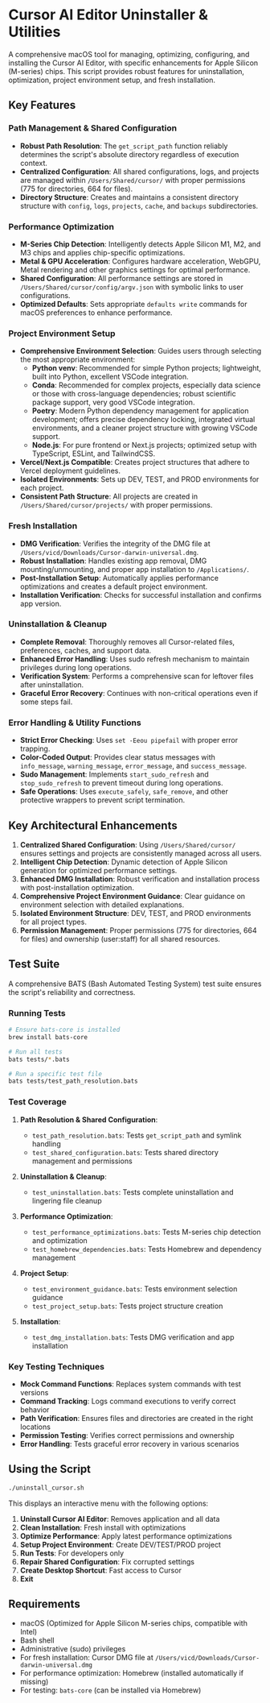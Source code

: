# Cursor AI Editor Uninstaller & Utilities

A comprehensive macOS tool for managing, optimizing, configuring, and installing the Cursor AI Editor, with specific enhancements for Apple Silicon (M-series) chips. This script provides robust features for uninstallation, optimization, project environment setup, and fresh installation.

## Key Features

### Path Management & Shared Configuration

- **Robust Path Resolution**: The `get_script_path` function reliably determines the script's absolute directory regardless of execution context.
- **Centralized Configuration**: All shared configurations, logs, and projects are managed within `/Users/Shared/cursor/` with proper permissions (775 for directories, 664 for files).
- **Directory Structure**: Creates and maintains a consistent directory structure with `config`, `logs`, `projects`, `cache`, and `backups` subdirectories.

### Performance Optimization

- **M-Series Chip Detection**: Intelligently detects Apple Silicon M1, M2, and M3 chips and applies chip-specific optimizations.
- **Metal & GPU Acceleration**: Configures hardware acceleration, WebGPU, Metal rendering and other graphics settings for optimal performance.
- **Shared Configuration**: All performance settings are stored in `/Users/Shared/cursor/config/argv.json` with symbolic links to user configurations.
- **Optimized Defaults**: Sets appropriate `defaults write` commands for macOS preferences to enhance performance.

### Project Environment Setup

- **Comprehensive Environment Selection**: Guides users through selecting the most appropriate environment:
  - **Python venv**: Recommended for simple Python projects; lightweight, built into Python, excellent VSCode integration.
  - **Conda**: Recommended for complex projects, especially data science or those with cross-language dependencies; robust scientific package support, very good VSCode integration.
  - **Poetry**: Modern Python dependency management for application development; offers precise dependency locking, integrated virtual environments, and a cleaner project structure with growing VSCode support.
  - **Node.js**: For pure frontend or Next.js projects; optimized setup with TypeScript, ESLint, and TailwindCSS.
- **Vercel/Next.js Compatible**: Creates project structures that adhere to Vercel deployment guidelines.
- **Isolated Environments**: Sets up DEV, TEST, and PROD environments for each project.
- **Consistent Path Structure**: All projects are created in `/Users/Shared/cursor/projects/` with proper permissions.

### Fresh Installation

- **DMG Verification**: Verifies the integrity of the DMG file at `/Users/vicd/Downloads/Cursor-darwin-universal.dmg`.
- **Robust Installation**: Handles existing app removal, DMG mounting/unmounting, and proper app installation to `/Applications/`.
- **Post-Installation Setup**: Automatically applies performance optimizations and creates a default project environment.
- **Installation Verification**: Checks for successful installation and confirms app version.

### Uninstallation & Cleanup

- **Complete Removal**: Thoroughly removes all Cursor-related files, preferences, caches, and support data.
- **Enhanced Error Handling**: Uses sudo refresh mechanism to maintain privileges during long operations.
- **Verification System**: Performs a comprehensive scan for leftover files after uninstallation.
- **Graceful Error Recovery**: Continues with non-critical operations even if some steps fail.

### Error Handling & Utility Functions

- **Strict Error Checking**: Uses `set -Eeou pipefail` with proper error trapping.
- **Color-Coded Output**: Provides clear status messages with `info_message`, `warning_message`, `error_message`, and `success_message`.
- **Sudo Management**: Implements `start_sudo_refresh` and `stop_sudo_refresh` to prevent timeout during long operations.
- **Safe Operations**: Uses `execute_safely`, `safe_remove`, and other protective wrappers to prevent script termination.

## Key Architectural Enhancements

1. **Centralized Shared Configuration**: Using `/Users/Shared/cursor/` ensures settings and projects are consistently managed across all users.
2. **Intelligent Chip Detection**: Dynamic detection of Apple Silicon generation for optimized performance settings.
3. **Enhanced DMG Installation**: Robust verification and installation process with post-installation optimization.
4. **Comprehensive Project Environment Guidance**: Clear guidance on environment selection with detailed explanations.
5. **Isolated Environment Structure**: DEV, TEST, and PROD environments for all project types.
6. **Permission Management**: Proper permissions (775 for directories, 664 for files) and ownership (user:staff) for all shared resources.

## Test Suite

A comprehensive BATS (Bash Automated Testing System) test suite ensures the script's reliability and correctness.

### Running Tests

```bash
# Ensure bats-core is installed
brew install bats-core

# Run all tests
bats tests/*.bats

# Run a specific test file
bats tests/test_path_resolution.bats
```

### Test Coverage

1. **Path Resolution & Shared Configuration**:
   - `test_path_resolution.bats`: Tests `get_script_path` and symlink handling
   - `test_shared_configuration.bats`: Tests shared directory management and permissions

2. **Uninstallation & Cleanup**:
   - `test_uninstallation.bats`: Tests complete uninstallation and lingering file cleanup

3. **Performance Optimization**:
   - `test_performance_optimizations.bats`: Tests M-series chip detection and optimization
   - `test_homebrew_dependencies.bats`: Tests Homebrew and dependency management

4. **Project Setup**:
   - `test_environment_guidance.bats`: Tests environment selection guidance
   - `test_project_setup.bats`: Tests project structure creation

5. **Installation**:
   - `test_dmg_installation.bats`: Tests DMG verification and app installation

### Key Testing Techniques

- **Mock Command Functions**: Replaces system commands with test versions
- **Command Tracking**: Logs command executions to verify correct behavior
- **Path Verification**: Ensures files and directories are created in the right locations
- **Permission Testing**: Verifies correct permissions and ownership
- **Error Handling**: Tests graceful error recovery in various scenarios

## Using the Script

```bash
./uninstall_cursor.sh
```

This displays an interactive menu with the following options:

1. **Uninstall Cursor AI Editor**: Removes application and all data
2. **Clean Installation**: Fresh install with optimizations
3. **Optimize Performance**: Apply latest performance optimizations
4. **Setup Project Environment**: Create DEV/TEST/PROD project
5. **Run Tests**: For developers only
6. **Repair Shared Configuration**: Fix corrupted settings
7. **Create Desktop Shortcut**: Fast access to Cursor
8. **Exit**

## Requirements

- macOS (Optimized for Apple Silicon M-series chips, compatible with Intel)
- Bash shell
- Administrative (sudo) privileges
- For fresh installation: Cursor DMG file at `/Users/vicd/Downloads/Cursor-darwin-universal.dmg`
- For performance optimization: Homebrew (installed automatically if missing)
- For testing: `bats-core` (can be installed via Homebrew)
